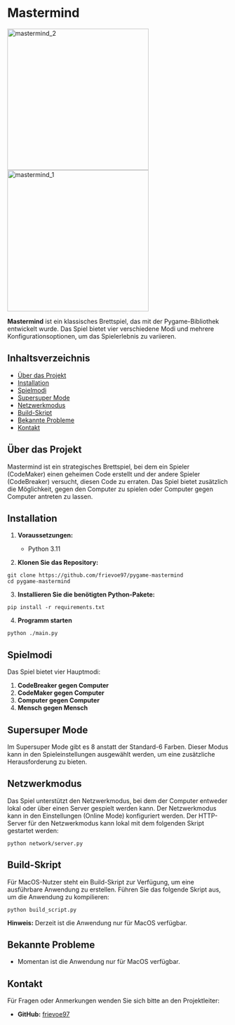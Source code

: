 # Mastermind

<img width="322" alt="mastermind_2" src="https://github.com/user-attachments/assets/58020ca3-d09e-48c0-95a2-8a5db7226d73">
<img width="322" alt="mastermind_1" src="https://github.com/user-attachments/assets/be01c40f-9db8-48ff-9e9a-a4d488a979ef">


**Mastermind** ist ein klassisches Brettspiel, das mit der Pygame-Bibliothek entwickelt wurde. Das Spiel bietet vier verschiedene Modi und mehrere Konfigurationsoptionen, um das Spielerlebnis zu variieren.

## Inhaltsverzeichnis

- [Über das Projekt](#über-das-projekt)
- [Installation](#installation)
- [Spielmodi](#spielmodi)
- [Supersuper Mode](#supersuper-mode)
- [Netzwerkmodus](#netzwerkmodus)
- [Build-Skript](#build-skript)
- [Bekannte Probleme](#bekannte-probleme)
- [Kontakt](#kontakt)

## Über das Projekt

Mastermind ist ein strategisches Brettspiel, bei dem ein Spieler (CodeMaker) einen geheimen Code erstellt und der andere Spieler (CodeBreaker) versucht, diesen Code zu erraten. Das Spiel bietet zusätzlich die Möglichkeit, gegen den Computer zu spielen oder Computer gegen Computer antreten zu lassen.

## Installation

1. **Voraussetzungen:**
   - Python 3.11

2. **Klonen Sie das Repository:**

```
git clone https://github.com/frievoe97/pygame-mastermind
cd pygame-mastermind
```

3. **Installieren Sie die benötigten Python-Pakete:**

```
pip install -r requirements.txt
```

4. **Programm starten**

```
python ./main.py 
```

## Spielmodi

Das Spiel bietet vier Hauptmodi:

1. **CodeBreaker gegen Computer**
2. **CodeMaker gegen Computer**
3. **Computer gegen Computer**
4. **Mensch gegen Mensch**

## Supersuper Mode

Im Supersuper Mode gibt es 8 anstatt der Standard-6 Farben. Dieser Modus kann in den Spieleinstellungen ausgewählt werden, um eine zusätzliche Herausforderung zu bieten.

## Netzwerkmodus

Das Spiel unterstützt den Netzwerkmodus, bei dem der Computer entweder lokal oder über einen Server gespielt werden kann. Der Netzwerkmodus kann in den Einstellungen (Online Mode) konfiguriert werden. Der HTTP-Server für den Netzwerkmodus kann lokal mit dem folgenden Skript gestartet werden:

```
python network/server.py
```

## Build-Skript

Für MacOS-Nutzer steht ein Build-Skript zur Verfügung, um eine ausführbare Anwendung zu erstellen. Führen Sie das folgende Skript aus, um die Anwendung zu kompilieren:

```
python build_script.py
```

**Hinweis:** Derzeit ist die Anwendung nur für MacOS verfügbar.

## Bekannte Probleme

- Momentan ist die Anwendung nur für MacOS verfügbar.

## Kontakt

Für Fragen oder Anmerkungen wenden Sie sich bitte an den Projektleiter:

- **GitHub:** [frievoe97](https://github.com/frievoe97)
